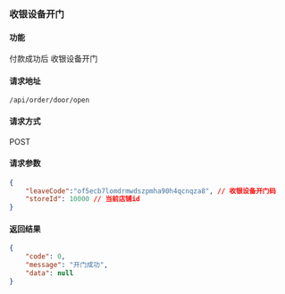 ### 收银设备开门

#### 功能
付款成功后 收银设备开门

#### 请求地址
```text
/api/order/door/open
```

#### 请求方式
POST

#### 请求参数
```json
{
	"leaveCode":"of5ecb7lomdrmwdszpmha90h4qcnqza8", // 收银设备开门码
	"storeId": 10000 // 当前店铺id
}
```

#### 返回结果
```json
{
	"code": 0,
	"message": "开门成功",
	"data": null
}
```
